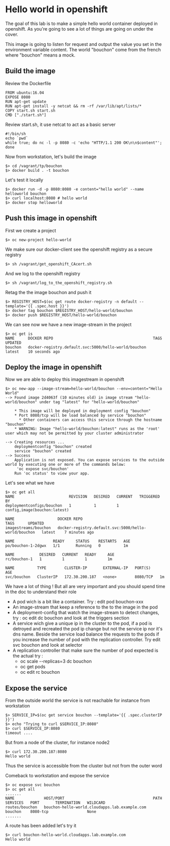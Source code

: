 # Hello world in openshift 

The goal of this lab is to make a simple hello world container deployed in openshift. As you're going to see a lot of things are going on under the cover.

This image is going to listen for request and output the value you set in the environment variable content. The world "bouchon" come from the french where "bouchon" means a mock. 

## Build the image  

Review the Dockerfile 
    
    FROM ubuntu:16.04
    EXPOSE 8080
    RUN apt-get update
    RUN apt-get install -y netcat && rm -rf /var/lib/apt/lists/*
    COPY start.sh start.sh
    CMD ["./start.sh"]
	
Review start.sh, it use netcat to act as a basic server 

	#!/bin/sh 
	echo `pwd`
	while true; do nc -l -p 8080 -c 'echo "HTTP/1.1 200 OK\n\n$content"'; done
	
Now from workstation, let's build the image 

	$> cd /vagrant/tp/bouchon 
	$> docker build . -t bouchon
	
Let's test it locally 
    
	$> docker run -d -p 8080:8080 -e content="hello world" --name helloworld bouchon 
	$> curl localhost:8080 # hello world 
	$> docker stop helloworld 
	
## Push this image in openshift 

First we create a project 
   
    $> oc new-project hello-world

We make sure our docker-client see the openshift registry as a secure registry 

    $> sh /vagrant/get_openshift_CAcert.sh
 
And we log to the openshift registry 

    $> sh /vagrant/log_to_the_openshift_registry.sh
   
Retag the the image bouchon and push it 

    $> REGISTRY_HOST=$(oc get route docker-registry -n default --template='{{ .spec.host }}')
    $> docker tag bouchon $REGISTRY_HOST/hello-world/bouchon 
    $> docker push $REGISTRY_HOST/hello-world/bouchon
   
We can see now we have a new image-stream in the project 

    $> oc get is 
    NAME      DOCKER REPO                                            TAGS      UPDATED
    bouchon   docker-registry.default.svc:5000/hello-world/bouchon   latest    10 seconds ago  

## Deploy the image in openshift 
   
Now we are able to deploy this imagestream in openshift 

    $> oc new-app --image-stream=hello-world/bouchon --env=content="Hello World"
    --> Found image 2d4063f (10 minutes old) in image stream "hello-world/bouchon" under tag "latest" for "hello-world/bouchon"
    
        * This image will be deployed in deployment config "bouchon"
        * Port 8080/tcp will be load balanced by service "bouchon"
          * Other containers can access this service through the hostname "bouchon"
        * WARNING: Image "hello-world/bouchon:latest" runs as the 'root' user which may not be permitted by your cluster administrator
    
    --> Creating resources ...
        deploymentconfig "bouchon" created
        service "bouchon" created
    --> Success
        Application is not exposed. You can expose services to the outside world by executing one or more of the commands below:
         'oc expose svc/bouchon'
        Run 'oc status' to view your app.
		
Let's see what we have  

    $> oc get all 
	NAME                        REVISION   DESIRED   CURRENT   TRIGGERED BY
    deploymentconfigs/bouchon   1          1         1         config,image(bouchon:latest)
    
    NAME                   DOCKER REPO                                            TAGS      UPDATED
    imagestreams/bouchon   docker-registry.default.svc:5000/hello-world/bouchon   latest    7 minutes ago
    
    NAME                 READY     STATUS    RESTARTS   AGE
    po/bouchon-1-2dgwx   1/1       Running   0          1m
    
    NAME           DESIRED   CURRENT   READY     AGE
    rc/bouchon-1   1         1         1         1m
    
    NAME          TYPE        CLUSTER-IP       EXTERNAL-IP   PORT(S)    AGE
    svc/bouchon   ClusterIP   172.30.200.187   <none>        8080/TCP   1m
	
We have a lot of thing ! But all are very important and you should spend time in the doc to understand their role 

*  A pod wich is a bit like a container. Try : edit pod bouchon-xxx
*  An image-stream that keep a reference to the to the image in the pod 
*  A deployment-config that watch the image-stream to detect changes, try : oc edit dc bouchon and look at the triggers section
*  A service wich give a unique ip in the cluster to the pod, if a pod is detroyed and recreated the pod ip change but not the service ip nor it's dns name. Beside the service load balance the requests to the pods if you increase the number of pod with the replication controller. Try edit svc bouchon and look at selector
*  A replication controller that make sure the number of pod  expected is the actual try : 
   *   oc scale --replicas=3 dc bouchon 
   *   oc get pods 
   *   oc edit rc bouchon 

## Expose the service 

From the outside world the service is not reachable for instance from workstation 

    $> SERVICE_IP=$(oc get service bouchon --template='{{ .spec.clusterIP }}')
	$> echo "Trying to curl $SERVICE_IP:8080"
    $> curl $SERVICE_IP:8080
	timeout ....
	
But from a node of the cluster, for instance node2 

    $> curl 172.30.200.187:8080 
	Hello world 
	
Thus the service is accessible from the cluster but not from the outer word 

Comeback to workstation and expose the service 

    $> oc expose svc bouchon
    $> oc get all 
	.......
	NAME             HOST/PORT                                       PATH      SERVICES   PORT       TERMINATION   WILDCARD
    routes/bouchon   bouchon-hello-world.cloudapps.lab.example.com             bouchon    8080-tcp                 None
	.......
	
A route has been added let's try it 

    $> curl bouchon-hello-world.cloudapps.lab.example.com
	Hello world
	




	




	

	
